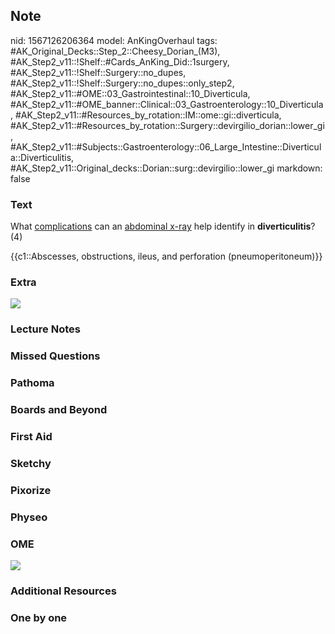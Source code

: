 ## Note
nid: 1567126206364
model: AnKingOverhaul
tags: #AK_Original_Decks::Step_2::Cheesy_Dorian_(M3), #AK_Step2_v11::!Shelf::#Cards_AnKing_Did::1surgery, #AK_Step2_v11::!Shelf::Surgery::no_dupes, #AK_Step2_v11::!Shelf::Surgery::no_dupes::only_step2, #AK_Step2_v11::#OME::03_Gastrointestinal::10_Diverticula, #AK_Step2_v11::#OME_banner::Clinical::03_Gastroenterology::10_Diverticula, #AK_Step2_v11::#Resources_by_rotation::IM::ome::gi::diverticula, #AK_Step2_v11::#Resources_by_rotation::Surgery::devirgilio_dorian::lower_gi, #AK_Step2_v11::#Subjects::Gastroenterology::06_Large_Intestine::Diverticula::Diverticulitis, #AK_Step2_v11::Original_decks::Dorian::surg::devirgilio::lower_gi
markdown: false

### Text
What <u>complications</u> can an <u>abdominal x-ray</u> help
identify in <b>diverticulitis</b>? (4)
<div>
  {{c1::Abscesses, obstructions, ileus, and perforation
  (pneumoperitoneum)}}
</div>

### Extra
<img src="paste-350800043835393.jpg">

### Lecture Notes


### Missed Questions


### Pathoma


### Boards and Beyond


### First Aid


### Sketchy


### Pixorize


### Physeo


### OME
<div class="ome-widget">
  <a href=
  "https://onlinemeded.org/spa/gastroenterology/diverticula/acquire?ref=anki">
  <img src="_OME_AnkiFlashcards_Lesson_5.png"></a>
</div>

### Additional Resources


### One by one

